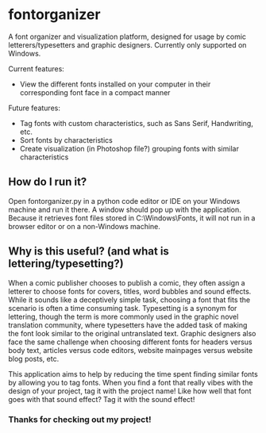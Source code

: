 # fontorganizer

A font organizer and visualization platform, designed for usage by comic letterers/typesetters and graphic designers. Currently only supported on Windows.

Current features:
- View the different fonts installed on your computer in their corresponding font face in a compact manner

Future features:
- Tag fonts with custom characteristics, such as Sans Serif, Handwriting, etc.
- Sort fonts by characteristics
- Create visualization (in Photoshop file?) grouping fonts with similar characteristics

## How do I run it?

Open fontorganizer.py in a python code editor or IDE on your Windows machine and run it there. A window should pop up with the application. Because it retrieves font files stored in C:\Windows\Fonts, it will not run in a browser editor or on a non-Windows machine.

## Why is this useful? (and what is lettering/typesetting?)

When a comic publisher chooses to publish a comic, they often assign a letterer to choose fonts for covers, titles, word bubbles and sound effects. While it sounds like a deceptively simple task, choosing a font that fits the scenario is often a time consuming task. Typesetting is a synonym for lettering, though the term is more commonly used in the graphic novel translation community, where typesetters have the added task of making the font look similar to the original untranslated text. Graphic designers also face the same challenge when choosing different fonts for headers versus body text, articles versus code editors, website mainpages versus website blog posts, etc.

This application aims to help by reducing the time spent finding similar fonts by allowing you to tag fonts. When you find a font that really vibes with the design of your project, tag it with the project name! Like how well that font goes with that sound effect? Tag it with the sound effect!

### Thanks for checking out my project!

